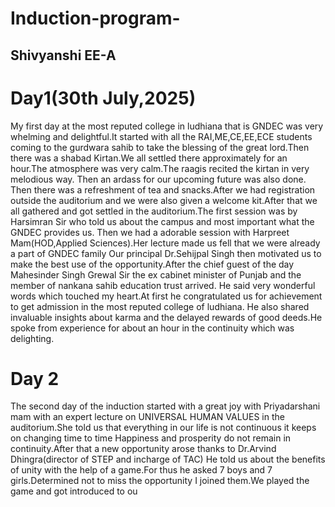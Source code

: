 # Induction-program-
## Shivyanshi EE-A 
# Day1(30th July,2025)
My first day at the most reputed college in ludhiana that is GNDEC was very whelming and delightful.It started with all the RAI,ME,CE,EE,ECE students coming to the gurdwara sahib to take the blessing of the great lord.Then there was a shabad Kirtan.We all settled there approximately for an hour.The atmosphere was very calm.The raagis recited the kirtan in very melodious way. Then an ardass for our upcoming future was also done. Then there was a refreshment of tea and snacks.After we had registration outside the auditorium and we were also given a welcome kit.After that we all gathered and got settled in the auditorium.The first session was by Harsimran Sir who told us about the campus and most important what the GNDEC provides us. Then we had a adorable session with Harpreet Mam(HOD,Applied Sciences).Her lecture made us fell that we were already a part of GNDEC family
Our principal Dr.Sehijpal Singh then motivated us to make the best use of the opportunity.After the chief guest of the day Mahesinder Singh Grewal Sir the ex cabinet minister of Punjab and the member of nankana sahib education trust arrived. He said very wonderful words which touched my heart.At first he congratulated us for achievement to get admission in the most reputed college of ludhiana. He also shared invaluable insights about karma and the delayed rewards of good deeds.He spoke from experience for about an hour in the continuity which was delighting. 
# Day 2
The second day of the induction started with a great joy with Priyadarshani mam with an expert lecture on UNIVERSAL HUMAN VALUES in the auditorium.She told us that everything in our life is not continuous it keeps on changing time to time Happiness and prosperity do not remain in continuity.After that a new opportunity arose thanks to Dr.Arvind Dhingra(director of STEP and incharge of TAC) He told us about the benefits of unity with the help of a game.For thus he asked 7 boys and 7 girls.Determined not to miss the opportunity I joined them.We played the game and got introduced to ou
